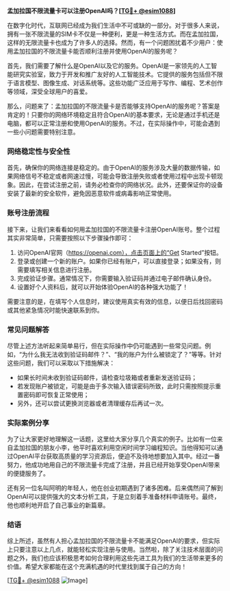 **孟加拉国不限流量卡可以注册OpenAI吗？[[TG💪+ @esim1088](https://t.me/s/esim1088)]**

在数字化时代，互联网已经成为我们生活中不可或缺的一部分。对于很多人来说，拥有一张不限流量的SIM卡不仅是一种便利，更是一种生活方式。而在孟加拉国，这样的无限流量卡也成为了许多人的选择。然而，有一个问题困扰着不少用户：使用孟加拉国的不限流量卡能否顺利注册并使用OpenAI的服务呢？

首先，我们需要了解什么是OpenAI以及它的服务。OpenAI是一家领先的人工智能研究实验室，致力于开发和推广友好的人工智能技术。它提供的服务包括但不限于语言模型、图像生成、对话系统等。这些功能广泛应用于写作、编程、艺术创作等领域，深受全球用户的喜爱。

那么，问题来了：孟加拉国的不限流量卡是否能够支持OpenAI的服务呢？答案是肯定的！只要你的网络环境稳定且符合OpenAI的基本要求，无论是通过手机还是电脑，都可以正常注册和使用OpenAI的服务。不过，在实际操作中，可能会遇到一些小问题需要特别注意。

### 网络稳定性与安全性

首先，确保你的网络连接是稳定的。由于OpenAI的服务涉及大量的数据传输，如果网络信号不稳定或者网速过慢，可能会导致注册失败或者使用过程中出现卡顿现象。因此，在尝试注册之前，请务必检查你的网络状况。此外，还要保证你的设备安装了最新的安全软件，避免因恶意软件或病毒影响正常使用。

### 账号注册流程

接下来，让我们来看看如何用孟加拉国的不限流量卡注册OpenAI账号。整个过程其实非常简单，只需要按照以下步骤操作即可：

1. 访问OpenAI官网（https://openai.com），点击页面上的“Get Started”按钮。
2. 登录或创建一个新的账户。如果你已经有账户，可以直接登录；如果没有，则需要填写相关信息进行注册。
3. 完成验证步骤。通常情况下，你需要输入验证码并通过电子邮件确认身份。
4. 设置好个人资料后，就可以开始体验OpenAI的各种强大功能了！

需要注意的是，在填写个人信息时，建议使用真实有效的信息，以便日后找回密码或其他紧急情况时能快速联系到你。

### 常见问题解答

尽管上述方法听起来简单易行，但在实际操作中仍可能遇到一些常见问题。例如，“为什么我无法收到验证码邮件？”、“我的账户为什么被锁定了？”等等。针对这些问题，我们可以采取以下措施解决：

- 如果长时间未收到验证码邮件，请检查垃圾箱或者重新发送验证码；
- 若发现账户被锁定，可能是由于多次输入错误密码所致，此时只需按照提示重置密码即可恢复正常使用；
- 另外，还可以尝试更换浏览器或者清理缓存后再试一次。

### 实际案例分享

为了让大家更好地理解这一话题，这里给大家分享几个真实的例子。比如有一位来自孟加拉国的朋友小李，他平时喜欢利用空闲时间学习编程知识。当他得知可以通过OpenAI平台获取高质量的学习资源后，便迫不及待地想要加入其中。经过一番努力，他成功地用自己的不限流量卡完成了注册，并且已经开始享受OpenAI带来的便捷服务了。

还有另一位名叫阿明的年轻人，他在创业初期遇到了诸多困难。后来偶然间了解到OpenAI可以提供强大的文本分析工具，于是立刻着手准备材料申请账号。最终，他也顺利地开启了自己事业的新篇章。

### 结语

综上所述，虽然有人担心孟加拉国的不限流量卡不能满足OpenAI的要求，但实际上只要注意以上几点，就能轻松实现注册与使用。当然啦，除了关注技术层面的问题之外，我们也应该积极思考如何合理利用这些先进工具为我们的生活带来更多的价值。希望大家都能在这个充满机遇的时代里找到属于自己的方向！

[[TG💪+ @esim1088](https://t.me/s/esim1088) ![Image](https://i.postimg.cc/4NQfJmqS/Snipaste-2025-05-13-00-14-12.png)]